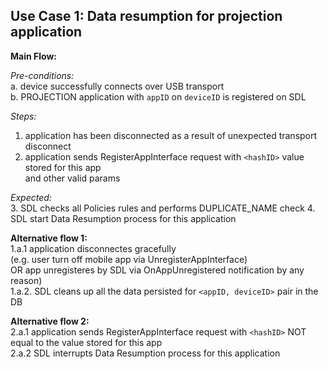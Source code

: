 
## Use Case 1: Data resumption for projection application

**Main Flow:**  

_Pre-conditions:_  
a. device successfully connects over USB transport  
b. PROJECTION application with `appID` on `deviceID` is registered on SDL  

_Steps:_  

1. application has been disconnected as a result of unexpected transport disconnect 
2. application  sends RegisterAppInterface request with `<hashID>` value stored for this app  
and other valid params

_Expected:_  
3. SDL checks all Policies rules and performs DUPLICATE_NAME check 
4. SDL start Data Resumption process for this application  

**Alternative flow 1:**  
1.a.1 application disconnectes gracefully  
(e.g. user turn off mobile app via UnregisterAppInterface)  
OR app unregisteres by SDL via OnAppUnregistered notification by any reason)  
1.a.2. SDL cleans up all the data persisted for `<appID, deviceID>` pair in the DB

**Alternative flow 2:**   
2.a.1 application sends RegisterAppInterface request with `<hashID>` NOT equal to the value stored for this app  
2.a.2 SDL interrupts Data Resumption process for this application


 



